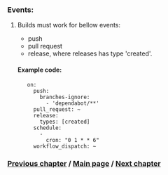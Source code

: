 ### Events:
1. Builds must work for bellow events:
    - push
    - pull request
    - release, where releases has type 'created'.

   #### Example code:
   ```YML
      on:
        push:
          branches-ignore:
            - 'dependabot/**'
        pull_request: ~
        release:
          types: [created]
        schedule:
          -
            cron: "0 1 * * 6"
        workflow_dispatch: ~
   ```
### [Previous chapter](doc/GithubBuilds/2_EventsSubchapter.md) / [Main page](doc/GithubBuilds.md) / [Next chapter](doc/GithubBuilds/3_JobsAndStrategySubchapter.md)